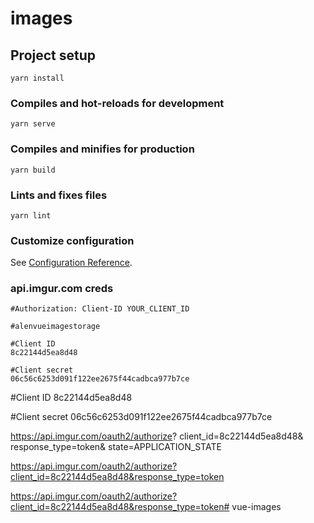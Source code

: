 # images

## Project setup
```
yarn install
```

### Compiles and hot-reloads for development
```
yarn serve
```

### Compiles and minifies for production
```
yarn build
```

### Lints and fixes files
```
yarn lint
```

### Customize configuration
See [Configuration Reference](https://cli.vuejs.org/config/).

### api.imgur.com creds
```
#Authorization: Client-ID YOUR_CLIENT_ID

#alenvueimagestorage

#Client ID
8c22144d5ea8d48

#Client secret
06c56c6253d091f122ee2675f44cadbca977b7ce
```

#Client ID
8c22144d5ea8d48

#Client secret
06c56c6253d091f122ee2675f44cadbca977b7ce



https://api.imgur.com/oauth2/authorize?
client_id=8c22144d5ea8d48&
response_type=token&
state=APPLICATION_STATE


https://api.imgur.com/oauth2/authorize?client_id=8c22144d5ea8d48&response_type=token

https://api.imgur.com/oauth2/authorize?client_id=8c22144d5ea8d48&response_type=token# vue-images
